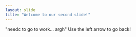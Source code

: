 ```yaml
---
layout: slide
title: "Welcome to our second slide!"
---
```

"needc to go to work... argh"
Use the left arrow to go back!
